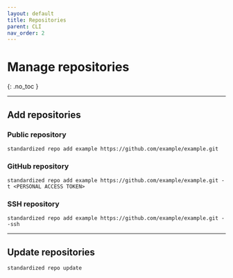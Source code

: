 ```yaml
---
layout: default
title: Repositories
parent: CLI
nav_order: 2
---
```


# Manage repositories
{: .no_toc }

---

## Add repositories

### Public repository

    standardized repo add example https://github.com/example/example.git

### GitHub repository

    standardized repo add example https://github.com/example/example.git -t <PERSONAL ACCESS TOKEN>

### SSH repository

    standardized repo add example https://github.com/example/example.git --ssh

---

## Update repositories

    standardized repo update
